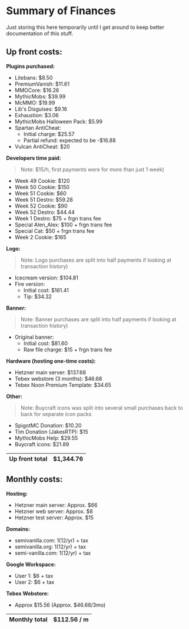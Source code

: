 # Summary of Finances

Just storing this here temporarily until I get around to keep better documentation of this stuff.

## Up front costs:

**Plugins purchased:**
- Litebans: $8.50
- PremiumVanish: $11.61
- MMOCore: $16.26
- MythicMobs: $39.99
- McMMO: $19.99
- Lib's Disguises: $9.16
- Exhaustion: $3.06
- MythicMobs Halloween Pack: $5.99
- Spartan AntiCheat:
    - Initial charge: $25.57
    - Partial refund: expected to be -$16.88
- Vulcan AntiCheat: $20

**Developers time paid:**
> Note: $15/h, first payments were for more than just 1 week)
- Week 49 Cookie: $120
- Week 50 Cookie: $150
- Week 51 Cookie: $60
- Week 51 Destro: $59.28
- Week 52 Cookie: $90
- Week 52 Destro: $44.44
- Week 1 Destro: $75 + frgn trans fee
- Special Alen_Alex: $100 + frgn trans fee
- Special Cat: $50 + frgn trans fee
- Week 2 Cookie: $165

**Logo:**
> Note: Logo purchases are split into half payments if looking at transaction history)
- Icecream version: $104.81
- Fire version:
    - Initial cost: $161.41
    - Tip: $34.32

**Banner:**
> Note: Banner purchases are split into half payments if looking at transaction history)
- Original banner:
    - Initial cost: $81.60
    - Raw file charge: $15 + frgn trans fee

**Hardware (hosting one-time costs):**
- Hetzner main server: $137.68
- Tebex webstore (3 months): $46.68
- Tebex Noon Premium Template: $34.65

**Other:**
> Note: Buycraft icons was split into several small purchases back to back for separate icon packs
- SpigotMC Donation: $10.20
- Tim Donation (JakesRTP): $15
- MythicMobs Help: $29.55
- Buycraft icons: $21.89

Up front total | $1,344.76
-------------- | ----------

## Monthly costs:

**Hosting:**
- Hetzner main server: Approx. $66
- Hetzner web server: Approx.  $8
- Hetzner test server: Approx. $15

**Domains:**
- semivanilla.com: $1 ($12/yr) + tax
- semivanilla.org: $1 ($12/yr) + tax
- semi-vanilla.com: $1 ($12/yr) + tax

**Google Workspace:**
- User 1: $6 + tax
- User 2: $6 + tax

**Tebex Webstore:**
- Approx $15.56 (Approx. $46.68/3mo)

Monthly total | $112.56 / m
------------- | ------------
